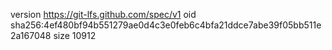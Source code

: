 version https://git-lfs.github.com/spec/v1
oid sha256:4ef480bf94b551279ae0d4c3e0feb6c4bfa21ddce7abe39f05bb511e2a167048
size 10912

